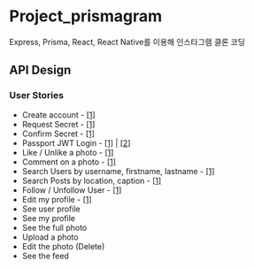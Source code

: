 # **Project_prismagram**

Express, Prisma, React, React Native를 이용해 인스타그램 클론 코딩

## **API Design**

### User Stories

- Create account - [[1]](https://github.com/fullyalive/project_prismagram/commit/774930d781c929dcf386fa2fa307dc8f6c16a9bb)
- Request Secret - [[1]](https://github.com/fullyalive/project_prismagram/commit/d4446044d0348ed28f40f7501ae1bac2d0dd9091)
- Confirm Secret - [[1]](https://github.com/fullyalive/project_prismagram/commit/15e4297c97493888f8d55f920aacc7f119667bb9)
- Passport JWT Login - [[1]](https://github.com/fullyalive/project_prismagram/commit/abe24851fd5584a3e57d396e1e849023d222d784) | [[2]](https://github.com/fullyalive/project_prismagram/commit/ecc5b084d3f1cd127ded89daf0d27e0d37298c12)
- Like / Unlike a photo - [[1]](https://github.com/fullyalive/project_prismagram/commit/b7d03f229c3cd38bf6d81e2693af3620e508fe4a)
- Comment on a photo - [[1]](https://github.com/fullyalive/project_prismagram/commit/ec6872ee712d5818c6b5bef4c7fb3c21aa693b3f)
- Search Users by username, firstname, lastname - [[1]](https://github.com/fullyalive/project_prismagram/commit/1262b46fa6e840b622fc0da0aa5db7f62aaee023)
- Search Posts by location, caption - [[1]](https://github.com/fullyalive/project_prismagram/commit/6bb8ab6a0c5f39bea5e497f8aa1cd556f6282310)
- Follow / Unfollow User - [[1]](https://github.com/fullyalive/project_prismagram/commit/7c2fca32bd638ee19b98abe4b51e020b8fc1239b)
- Edit my profile - [[1]](https://github.com/fullyalive/project_prismagram/commit/eb2d13bb3e7da7fcace5b4fa64ee3d979fe38862)
- See user profile
- See my profile
- See the full photo
- Upload a photo
- Edit the photo (Delete)
- See the feed
